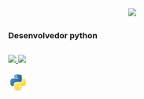 <h1 align="center">
    <img src="https://readme-typing-svg.herokuapp.com/?font=Righteous&size=35&center=true&vCenter=true&width=520&height=70&duration=4000&lines=Olá!+👋;+Sou+Handerson+da+rocha+souza!;" />
</h1>
<h3>Desenvolvedor python </h3>

<!--


- 🔭 I’m currently working on ...
- 🌱 I’m currently learning ...
- 👯 I’m looking to collaborate on ...
- 🤔 I’m looking for help with ...
- 💬 Ask me about ...
- 📫 How to reach me: ...
- 😄 Pronouns: ...
- ⚡ Fun fact: ...
-->
##
<div>
  <a href="https://github.com/Handersonrs"> 
<img height="42%" src="https://github-readme-stats.vercel.app/api?username=handersonrs&show_icons=true&theme=dark&include_all_commits=true&count_private=true"/>
  <img height="50%
" src="https://github-readme-stats.vercel.app/api/top-langs/?username=handersonrs&layout=compact&langs_count=16&theme=dark"/>
</div>

<div style="display: inline_block"><br>
  <img align="center" alt="Handersonrs" height="40" width="40" src="https://raw.githubusercontent.com/devicons/devicon/master/icons/python/python-original.svg">
</div>


